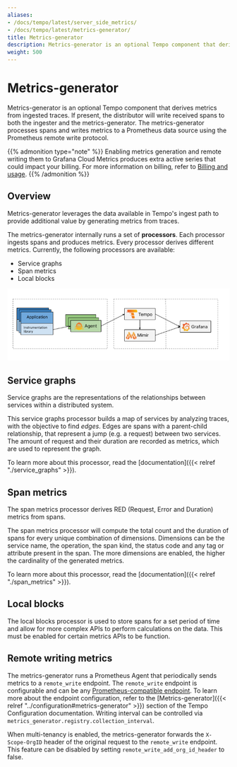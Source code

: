 ```yaml
---
aliases:
- /docs/tempo/latest/server_side_metrics/
- /docs/tempo/latest/metrics-generator/
title: Metrics-generator
description: Metrics-generator is an optional Tempo component that derives metrics from ingested traces.
weight: 500
---
```


# Metrics-generator

Metrics-generator is an optional Tempo component that derives metrics from ingested traces.
If present, the distributor will write received spans to both the ingester and the metrics-generator.
The metrics-generator processes spans and writes metrics to a Prometheus data source using the Prometheus remote write protocol.

{{% admonition type="note" %}}
Enabling metrics generation and remote writing them to Grafana Cloud Metrics produces extra active series that could impact your billing. For more information on billing, refer to [Billing and usage](/docs/grafana-cloud/billing-and-usage/).
{{% /admonition %}}

## Overview

Metrics-generator leverages the data available in Tempo's ingest path to provide additional value by generating metrics from traces.

The metrics-generator internally runs a set of **processors**.
Each processor ingests spans and produces metrics.
Every processor derives different metrics. Currently, the following processors are available:

- Service graphs
- Span metrics
- Local blocks

<p align="center"><img src="server-side-metrics-arch-overview.png" alt="Service metrics architecture"></p>

## Service graphs

Service graphs are the representations of the relationships between services within a distributed system.

This service graphs processor builds a map of services by analyzing traces, with the objective to find _edges_.
Edges are spans with a parent-child relationship, that represent a jump (e.g. a request) between two services.
The amount of request and their duration are recorded as metrics, which are used to represent the graph.

To learn more about this processor, read the [documentation]({{< relref "./service_graphs" >}}).

## Span metrics

The span metrics processor derives RED (Request, Error and Duration) metrics from spans.

The span metrics processor will compute the total count and the duration of spans for every unique combination of dimensions.
Dimensions can be the service name, the operation, the span kind, the status code and any tag or attribute present in the span.
The more dimensions are enabled, the higher the cardinality of the generated metrics.

To learn more about this processor, read the [documentation]({{< relref "./span_metrics" >}}).

## Local blocks

The local blocks processor is used to store spans for a set period of time and
allow for more complex APIs to perform calculations on the data.  This must be
enabled for certain metrics APIs to be function.

## Remote writing metrics

The metrics-generator runs a Prometheus Agent that periodically sends metrics to a `remote_write` endpoint.
The `remote_write` endpoint is configurable and can be any [Prometheus-compatible endpoint](https://prometheus.io/docs/prometheus/latest/configuration/configuration/#remote_write).
To learn more about the endpoint configuration, refer to the [Metrics-generator]({{< relref "../configuration#metrics-generator" >}}) section of the Tempo Configuration documentation.
Writing interval can be controlled via `metrics_generator.registry.collection_interval`.

When multi-tenancy is enabled, the metrics-generator forwards the `X-Scope-OrgID` header of the original request to the `remote_write` endpoint. This feature can be disabled by setting `remote_write_add_org_id_header` to false.
